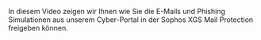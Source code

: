 In diesem Video zeigen wir Ihnen wie Sie die E-Mails und Phishing Simulationen aus unserem Cyber-Portal in der Sophos XGS Mail Protection freigeben können.
